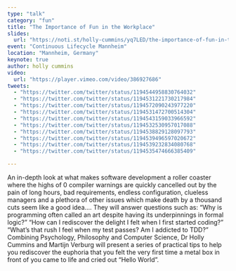 ```yaml
---
type: "talk"
category: "fun"
title: "The Importance of Fun in the Workplace"
slides:
  url: "https://noti.st/holly-cummins/yq7LED/the-importance-of-fun-in-the-workplace-keynote"
event: "Continuous Lifecycle Mannheim"
location: "Mannheim, Germany"
keynote: true
author: holly cummins
video:
  url: "https://player.vimeo.com/video/386927686"
tweets:
  - "https://twitter.com/twitter/status/1194544958830764032"
  - "https://twitter.com/twitter/status/1194531221730217984"
  - "https://twitter.com/twitter/status/1194572090243977220"
  - "https://twitter.com/twitter/status/1194531472700514304"
  - "https://twitter.com/twitter/status/1194543159033966592"
  - "https://twitter.com/twitter/status/1194532530957017088"
  - "https://twitter.com/twitter/status/1194538829128097793"
  - "https://twitter.com/twitter/status/1194539496597020672"
  - "https://twitter.com/twitter/status/1194539232834080768"
  - "https://twitter.com/twitter/status/1194535474666385409"

---
```

An in-depth look at what makes software development a roller coaster where the highs of 0 compiler warnings are quickly cancelled out by the pain of long hours, bad requirements, endless configuration, clueless managers and a plethora of other issues which make death by a thousand cuts seem like a good idea…. They will answer questions such as: “Why is programming often called an art despite having its underpinnings in formal logic?” “How can I rediscover the delight I felt when I first started coding?” “What’s that rush I feel when my test passes? Am I addicted to TDD?” Combining Psychology, Philosophy and Computer Science, Dr Holly Cummins and Martijn Verburg will present a series of practical tips to help you rediscover the euphoria that you felt the very first time a metal box in front of you came to life and cried out “Hello World”.